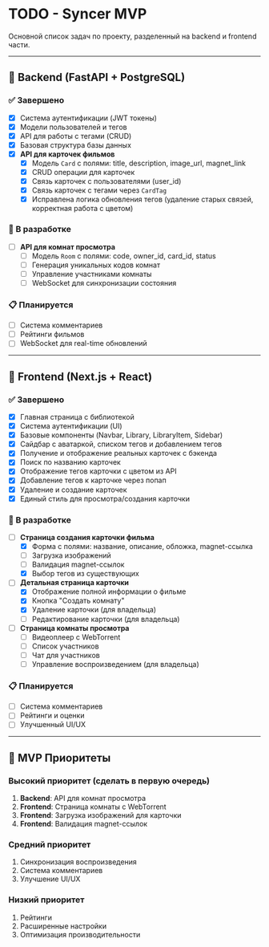 # TODO - Syncer MVP

Основной список задач по проекту, разделенный на backend и frontend части.

---

## 🔧 Backend (FastAPI + PostgreSQL)

### ✅ Завершено
- [x] Система аутентификации (JWT токены)
- [x] Модели пользователей и тегов
- [x] API для работы с тегами (CRUD)
- [x] Базовая структура базы данных
- [x] **API для карточек фильмов**
  - [x] Модель `Card` с полями: title, description, image_url, magnet_link
  - [x] CRUD операции для карточек
  - [x] Связь карточек с пользователями (user_id)
  - [x] Связь карточек с тегами через `CardTag`
  - [x] Исправлена логика обновления тегов (удаление старых связей, корректная работа с цветом)

### 🚧 В разработке
- [ ] **API для комнат просмотра**
  - [ ] Модель `Room` с полями: code, owner_id, card_id, status
  - [ ] Генерация уникальных кодов комнат
  - [ ] Управление участниками комнаты
  - [ ] WebSocket для синхронизации состояния

### 📋 Планируется
- [ ] Система комментариев
- [ ] Рейтинги фильмов
- [ ] WebSocket для real-time обновлений

---

## 🎨 Frontend (Next.js + React)

### ✅ Завершено
- [x] Главная страница с библиотекой
- [x] Система аутентификации (UI)
- [x] Базовые компоненты (Navbar, Library, LibraryItem, Sidebar)
- [x] Сайдбар с аватаркой, списком тегов и добавлением тегов
- [x] Получение и отображение реальных карточек с бэкенда
- [x] Поиск по названию карточек
- [x] Отображение тегов карточки с цветом из API
- [x] Добавление тегов к карточке через попап
- [x] Удаление и создание карточек
- [x] Единый стиль для просмотра/создания карточки

### 🚧 В разработке
- [ ] **Страница создания карточки фильма**
  - [x] Форма с полями: название, описание, обложка, magnet-ссылка
  - [ ] Загрузка изображений
  - [ ] Валидация magnet-ссылок
  - [x] Выбор тегов из существующих

- [ ] **Детальная страница карточки**
  - [x] Отображение полной информации о фильме
  - [x] Кнопка "Создать комнату"
  - [x] Удаление карточки (для владельца)
  - [ ] Редактирование карточки (для владельца)

- [ ] **Страница комнаты просмотра**
  - [ ] Видеоплеер с WebTorrent
  - [ ] Список участников
  - [ ] Чат для участников
  - [ ] Управление воспроизведением (для владельца)

### 📋 Планируется
- [ ] Система комментариев
- [ ] Рейтинги и оценки
- [ ] Улучшенный UI/UX

---

## 🎯 MVP Приоритеты

### Высокий приоритет (сделать в первую очередь)
1. **Backend**: API для комнат просмотра
2. **Frontend**: Страница комнаты с WebTorrent
3. **Frontend**: Загрузка изображений для карточки
4. **Frontend**: Валидация magnet-ссылок

### Средний приоритет
1. Синхронизация воспроизведения
2. Система комментариев
3. Улучшение UI/UX

### Низкий приоритет
1. Рейтинги
2. Расширенные настройки
3. Оптимизация производительности

